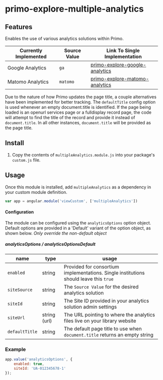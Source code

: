 # primo-explore-multiple-analytics

## Features
Enables the use of various analytics solutions within Primo.

| Currently Implemented | Source Value | Link To Single Implementation                                                                |
|-----------------------|--------------|----------------------------------------------------------------------------------------------|
| Google Analytics      | `ga`         | [primo-explore-google-analytics](https://github.com/csudhlib/primo-explore-google-analytics) |
| Matomo Analytics      | `matomo`     | [primo-explore-matomo-analytics](https://github.com/csudhlib/primo-explore-matomo-analytics) |


Due to the nature of how Primo updates the page title, a couple alternatives have been implemented for better tracking. The `defaultTitle` config option is used whenever an empty document.title is identified. If the page being loaded is an openurl services page or a fulldisplay record page, the code will attempt to find the title of the record and provide it instead of `document.title`. In all other instances, `document.title` will be provided as the page title.

## Install
1. Copy the contents of `multipleAnalytics.module.js` into your package's `custom.js` file.

## Usage
Once this module is installed, add `multipleAnalytics` as a dependency in your custom module definition.

```js
var app = angular.module('viewCustom', ['multipleAnalytics'])
```

#### Configuration
The module can be configured using the `analyticsOptions` option object.  
Default options are provided in a 'Default' variant of the option object, as shown below. _Only override the non-default object_

##### analyticsOptions / analyticsOptionsDefault

| name           | type         | usage                                                                                 |
|----------------|--------------|---------------------------------------------------------------------------------------|
| `enabled`      | string       | Provided for consortium implementations. Single institutions should leave this `true` |
| `siteSource`   | string       | The `Source Value` for the desired analytics solution                                 |
| `siteId`       | string       | The Site ID provided in your analytics solution admin settings                        |
| `siteUrl`      | string (url) | The URL pointing to where the analytics files live on your library website            |
| `defaultTitle` | string       | The default page title to use when `document.title` returns an empty string           |

### Example
```js
app.value('analyticsOptions', {
    enabled: true,
    siteId: 'UA-012345678-1'
});
```
